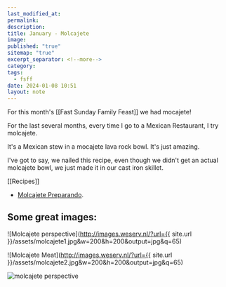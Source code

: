 ```yaml
---
last_modified_at: 
permalink: 
description: 
title: January - Molcajete
image: 
published: "true"
sitemap: "true"
excerpt_separator: <!--more-->
category: 
tags:
  - fsff
date: 2024-01-08 10:51
layout: note
---
```

For this month's [[Fast Sunday Family Feast]] we had mocajete! 

For the last several months, every time I go to a Mexican Restaurant, I try molcajete.

It's a Mexican stew in a mocajete lava rock bowl. It's just amazing. 

I've got to say, we nailed this recipe, even though we didn't get an actual molcajete bowl, we just made it in our cast iron skillet. 

[[Recipes]]
- [Molcajete Preparando](https://recipes.crouton.app/recipes/488D14D1-F87A-4961-83AB-FD73A80E3CCB?locale=en). 

## Some great images: 

![Molcajete perspective](http://images.weserv.nl/?url={{ site.url }}/assets/molcajete1.jpg&w=200&h=200&output=jpg&q=65)

![Molcajete Meat](http://images.weserv.nl/?url={{ site.url }}/assets/molcajete2.jpg&w=200&h=200&output=jpg&q=65)



![molcajete perspective](https://jethro.site/assets/molcajete1.jpg)